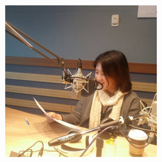 <p align="center">
<img src="https://github.com/TJsohn/TJsohn/blob/main/github_profile.jpg" width="500" alt="myself">
</p>
